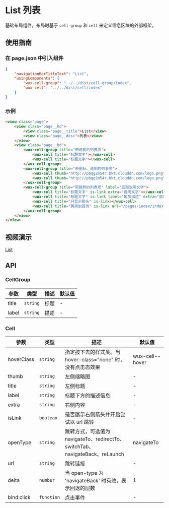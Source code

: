# List 列表

基础布局组件，布局时基于 `cell-group` 和 `cell` 来定义信息区块的外部框架。

## 使用指南

### 在 page.json 中引入组件

```json
{
    "navigationBarTitleText": "List",
    "usingComponents": {
        "wux-cell-group": "../../dist/cell-group/index",
        "wux-cell": "../../dist/cell/index"
    }
}
```

### 示例

```html
<view class="page">
    <view class="page__hd">
        <view class="page__title">List</view>
        <view class="page__desc">列表</view>
    </view>
    <view class="page__bd">
        <wux-cell-group title="带说明的列表项">
            <wux-cell title="标题文字"></wux-cell>
            <wux-cell title="标题文字"></wux-cell>
        </wux-cell-group>
        <wux-cell-group title="带图标、说明的列表项">
            <wux-cell thumb="http://pbqg2m54r.bkt.clouddn.com/logo.png" title="标题文字" extra="说明文字"></wux-cell>
            <wux-cell thumb="http://pbqg2m54r.bkt.clouddn.com/logo.png" title="标题文字" extra="说明文字"></wux-cell>
        </wux-cell-group>
        <wux-cell-group title="带跳转的列表项" label="底部说明文字">
            <wux-cell title="标题文字" is-link extra="说明文字"></wux-cell>
            <wux-cell title="标题文字" is-link label="附加描述" extra="说明文字"></wux-cell>
            <wux-cell title="只显示箭头" is-link></wux-cell>
            <wux-cell title="跳转到首页" is-link url="/pages/index/index" open-type="switchTab"></wux-cell>
        </wux-cell-group>
    </view>
</view>
```

## 视频演示

[List](./_media/list.mp4 ':include :type=iframe width=375px height=667px')

## API

### CellGroup

| 参数 | 类型 | 描述 | 默认值 |
| --- | --- | --- | --- |
| title | <code>string</code> | 标题 | - |
| label | <code>string</code> | 描述 | - |

### Cell

| 参数 | 类型 | 描述 | 默认值 |
| --- | --- | --- | --- |
| hoverClass | <code>string</code> | 指定按下去的样式类。当 hover-class="none" 时，没有点击态效果 | wux-cell--hover |
| thumb | <code>string</code> | 左侧缩略图 | - |
| title | <code>string</code> | 左侧标题 | - |
| label | <code>string</code> | 标题下方的描述信息 | - |
| extra | <code>string</code> | 右侧内容 | - |
| isLink | <code>boolean</code> | 是否展示右侧箭头并开启尝试以 url 跳转 | - |
| openType | <code>string</code> | 跳转方式，可选值为 navigateTo、redirectTo、switchTab、navigateBack、reLaunch | navigateTo |
| url | <code>string</code> | 跳转链接 | - |
| delta | <code>number</code> | 当 open-type 为 'navigateBack' 时有效，表示回退的层数 | 1 |
| bind:click | <code>function</code> | 点击事件 | - |